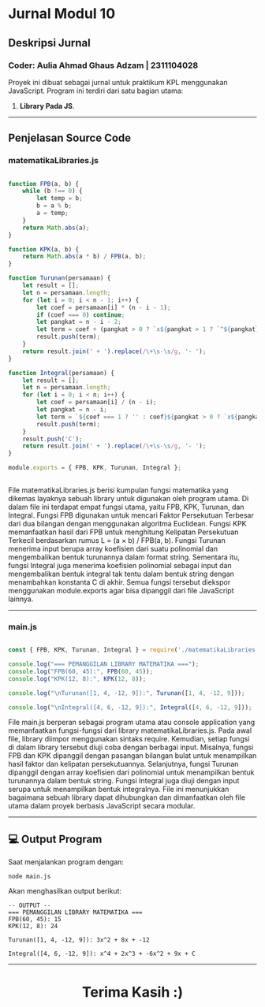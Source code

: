 # Jurnal Modul 10

## Deskripsi Jurnal
<h3>Coder: Aulia Ahmad Ghaus Adzam | 2311104028</h3>

Proyek ini dibuat sebagai jurnal untuk praktikum KPL menggunakan JavaScript. Program ini terdiri dari satu bagian utama:
1. **Library Pada JS**.

---

## Penjelasan Source Code

### matematikaLibraries.js
```javascript

function FPB(a, b) {
    while (b !== 0) {
        let temp = b;
        b = a % b;
        a = temp;
    }
    return Math.abs(a);
}

function KPK(a, b) {
    return Math.abs(a * b) / FPB(a, b);
}

function Turunan(persamaan) {
    let result = [];
    let n = persamaan.length;
    for (let i = 0; i < n - 1; i++) {
        let coef = persamaan[i] * (n - i - 1);
        if (coef === 0) continue;
        let pangkat = n - i - 2;
        let term = coef + (pangkat > 0 ? `x${pangkat > 1 ? `^${pangkat}` : ''}` : '');
        result.push(term);
    }
    return result.join(' + ').replace(/\+\s-\s/g, '- ');
}

function Integral(persamaan) {
    let result = [];
    let n = persamaan.length;
    for (let i = 0; i < n; i++) {
        let coef = persamaan[i] / (n - i);
        let pangkat = n - i;
        let term = `${coef === 1 ? '' : coef}${pangkat > 0 ? `x${pangkat > 1 ? `^${pangkat}` : ''}` : ''}`;
        result.push(term);
    }
    result.push('C');
    return result.join(' + ').replace(/\+\s-\s/g, '- ');
}

module.exports = { FPB, KPK, Turunan, Integral };
 
```
<p>File matematikaLibraries.js berisi kumpulan fungsi matematika yang dikemas layaknya sebuah library untuk digunakan oleh program utama. Di dalam file ini terdapat empat fungsi utama, yaitu FPB, KPK, Turunan, dan Integral. Fungsi FPB digunakan untuk mencari Faktor Persekutuan Terbesar dari dua bilangan dengan menggunakan algoritma Euclidean. Fungsi KPK memanfaatkan hasil dari FPB untuk menghitung Kelipatan Persekutuan Terkecil berdasarkan rumus L = (a × b) / FPB(a, b). Fungsi Turunan menerima input berupa array koefisien dari suatu polinomial dan mengembalikan bentuk turunannya dalam format string. Sementara itu, fungsi Integral juga menerima koefisien polinomial sebagai input dan mengembalikan bentuk integral tak tentu dalam bentuk string dengan menambahkan konstanta C di akhir. Semua fungsi tersebut diekspor menggunakan module.exports agar bisa dipanggil dari file JavaScript lainnya.</p>

---

### main.js
```javascript

const { FPB, KPK, Turunan, Integral } = require('./matematikaLibraries');

console.log("=== PEMANGGILAN LIBRARY MATEMATIKA ===");
console.log("FPB(60, 45):", FPB(60, 45)); 
console.log("KPK(12, 8):", KPK(12, 8));   

console.log("\nTurunan([1, 4, -12, 9]):", Turunan([1, 4, -12, 9]));

console.log("\nIntegral([4, 6, -12, 9]):", Integral([4, 6, -12, 9]));

```
<p>File main.js berperan sebagai program utama atau console application yang memanfaatkan fungsi-fungsi dari library matematikaLibraries.js. Pada awal file, library diimpor menggunakan sintaks require. Kemudian, setiap fungsi di dalam library tersebut diuji coba dengan berbagai input. Misalnya, fungsi FPB dan KPK dipanggil dengan pasangan bilangan bulat untuk menampilkan hasil faktor dan kelipatan persekutuannya. Selanjutnya, fungsi Turunan dipanggil dengan array koefisien dari polinomial untuk menampilkan bentuk turunannya dalam bentuk string. Fungsi Integral juga diuji dengan input serupa untuk menampilkan bentuk integralnya. File ini menunjukkan bagaimana sebuah library dapat dihubungkan dan dimanfaatkan oleh file utama dalam proyek berbasis JavaScript secara modular.</p>

---

## 💻 Output Program
Saat menjalankan program dengan:
```
node main.js
```
Akan menghasilkan output berikut:
```
-- OUTPUT --
=== PEMANGGILAN LIBRARY MATEMATIKA ===
FPB(60, 45): 15
KPK(12, 8): 24

Turunan([1, 4, -12, 9]): 3x^2 + 8x + -12

Integral([4, 6, -12, 9]): x^4 + 2x^3 + -6x^2 + 9x + C
```
---

<h1 style ='text-align: center'>Terima Kasih :)</h1>